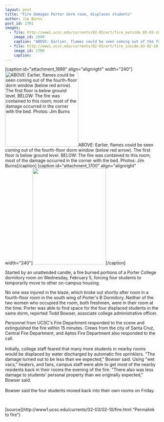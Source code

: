 ```yaml
---
layout: post
title: "Fire damages Porter dorm room, displaces students"
author: Jim Burns
post_id: 1701
images:
  - file: http://www1.ucsc.edu/currents/02-03/art/fire_outside.03-02-10.240.jpg
    image_id: 1699
    caption: "ABOVE: Earlier, flames could be seen coming out of the fourth-floor dorm window (below red arrow). The first floor is below ground level. BELOW: The fire was contained to this room; most of the damage occurred in the corner with the bed. Photos: Jim Burns"
  - file: http://www1.ucsc.edu/currents/02-03/art/fire_inside.03-02-10.240.jpg
    image_id: 1700
    caption: 
---
```


[caption id="attachment_1699" align="alignright" width="240"]<a href="http://localhost/mysite/wp-content/uploads/2003/02/fire_outside.03-02-10.240.jpg"><img class="size-full wp-image-1699" src="http://localhost/mysite/wp-content/uploads/2003/02/fire_outside.03-02-10.240.jpg" alt="ABOVE: Earlier, flames could be seen coming out of the fourth-floor dorm window (below red arrow). The first floor is below ground level. BELOW: The fire was contained to this room; most of the damage occurred in the corner with the bed. Photos: Jim Burns" width="240" height="244" /></a>ABOVE: Earlier, flames could be seen coming out of the fourth-floor dorm window (below red arrow). The first floor is below ground level. BELOW: The fire was contained to this room; most of the damage occurred in the corner with the bed. Photos: Jim Burns[/caption]
[caption id="attachment_1700" align="alignright" width="240"]<a href="http://localhost/mysite/wp-content/uploads/2003/02/fire_inside.03-02-10.240.jpg"><img class="size-full wp-image-1700" src="http://localhost/mysite/wp-content/uploads/2003/02/fire_inside.03-02-10.240.jpg" alt="" width="240" height="314" /></a>[/caption]
<p>
  Started by an unattended candle, a fire burned portions of a Porter College dormitory room on Wednesday, February 5, forcing four students to temporarily move to other on-campus housing.
</p>
<p>
  No one was injured in the blaze, which broke out shortly after noon in a fourth-floor room in the south wing of Porter's B Dormitory. Neither of the two women who occupied the room, both freshmen, were in their room at the time. Porter was able to find space for the four displaced students in the same dorm, reported Todd Bowser, associate college administrative officer.
</p>
<p>
  Personnel from UCSC's Fire Department responded to the scene and extinguished the fire within 15 minutes. Crews from the city of Santa Cruz, Central Fire Department, and Aptos Fire Department also responded to the call.<br>
  <br>
  Initially, college staff feared that many more students in nearby rooms would be displaced by water discharged by automatic fire sprinklers. "The damage turned out to be less than we expected," Bowser said. Using "wet vacs," heaters, and fans, campus staff were able to get most of the nearby residents back in their rooms the evening of the fire. "There also was less damage to students' personal property than we originally expected," Bowser said.<br>
  <br>
  Bowser said the four students moved back into their own rooms on Friday.<br>
</p>
<p>
  <br>

</p>
<p>

</p>
[source](http://www1.ucsc.edu/currents/02-03/02-10/fire.html "Permalink to fire")
